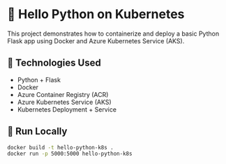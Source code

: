 # 🚀 Hello Python on Kubernetes

This project demonstrates how to containerize and deploy a basic Python Flask app using Docker and Azure Kubernetes Service (AKS).

## 🧱 Technologies Used
- Python + Flask
- Docker
- Azure Container Registry (ACR)
- Azure Kubernetes Service (AKS)
- Kubernetes Deployment + Service

## 🐳 Run Locally

```bash
docker build -t hello-python-k8s .
docker run -p 5000:5000 hello-python-k8s
